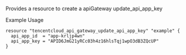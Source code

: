 Provides a resource to create a apiGateway update_api_app_key

Example Usage

```hcl
resource "tencentcloud_api_gateway_update_api_app_key" "example" {
  api_app_id  = "app-krljp4wn"
  api_app_key = "APID6JmG21yRCc03h4z16hlsTqj1wpO3dB3ZQcUP"
}
```